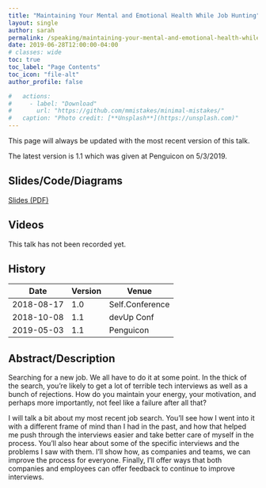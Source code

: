 ```yaml
---
title: "Maintaining Your Mental and Emotional Health While Job Hunting"
layout: single
author: sarah
permalink: /speaking/maintaining-your-mental-and-emotional-health-while-job-hunting/
date: 2019-06-28T12:00:00-04:00
# classes: wide
toc: true
toc_label: "Page Contents"
toc_icon: "file-alt"
author_profile: false

#   actions:
#     - label: "Download"
#       url: "https://github.com/mmistakes/minimal-mistakes/"
#   caption: "Photo credit: [**Unsplash**](https://unsplash.com)"
---
```


This page will always be updated with the most recent version of this talk. 

The latest version is 1.1 which was given at Penguicon on 5/3/2019.

## Slides/Code/Diagrams

[Slides (PDF)](https://github.com/geekygirlsarah/talk-maintaining_mental_health_while_job_hunting/raw/master/Maintaining%20Your%20Mental%20and%20Emotional%20Health%20While%20Job%20Hunting.pdf) 

## Videos

This talk has not been recorded yet.

## History

Date | Version | Venue
---- | ------- | -----
2018-08-17 | 1.0 | Self.Conference
2018-10-08 | 1.1 | devUp Conf
2019-05-03 | 1.1 | Penguicon


## Abstract/Description

Searching for a new job. We all have to do it at some point. In the thick of the search, you’re likely to get a lot of 
terrible tech interviews as well as a bunch of rejections. How do you maintain your energy, your motivation, and 
perhaps more importantly, not feel like a failure after all that?

I will talk a bit about my most recent job search. You’ll see how I went into it with a different frame of mind than I 
had in the past, and how that helped me push through the interviews easier and take better care of myself in the 
process. You’ll also hear about some of the specific interviews and the problems I saw with them. I’ll show how, as 
companies and teams, we can improve the process for everyone. Finally, I’ll offer ways that both companies and 
employees can offer feedback to continue to improve interviews.

<!-- ## Talk Outline

...

## Transcript

...

-->